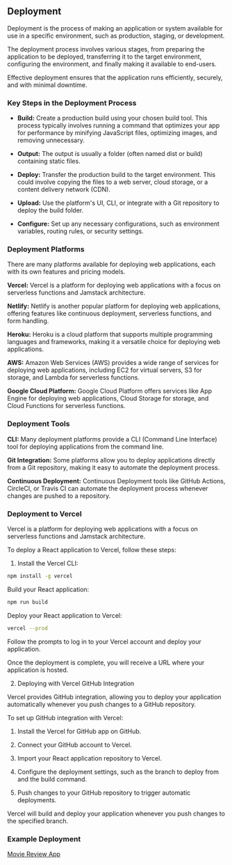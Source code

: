 ## Deployment

Deployment is the process of making an application or system available for use in a specific environment, 
such as production, staging, or development. 

The deployment process involves various stages, from preparing the application to be deployed, 
transferring it to the target environment, configuring the environment, 
and finally making it available to end-users. 

Effective deployment ensures that the application runs efficiently, securely, and with minimal downtime.

### Key Steps in the Deployment Process

- **Build:** Create a production build using your chosen build tool. 
This process typically involves running a command that optimizes your app for performance by minifying 
JavaScript files, optimizing images, and removing unnecessary.

- **Output:** The output is usually a folder (often named dist or build) containing static files.

- **Deploy:** Transfer the production build to the target environment.
This could involve copying the files to a web server, cloud storage, or a content delivery network (CDN).

- **Upload:** Use the platform's UI, CLI, or integrate with a Git repository to deploy the build folder.

- **Configure:** Set up any necessary configurations, such as environment variables, routing rules, or security settings.

### Deployment Platforms

There are many platforms available for deploying web applications, each with its own features and pricing models.

**Vercel:** Vercel is a platform for deploying web applications with a focus on serverless functions and Jamstack architecture.

**Netlify:** Netlify is another popular platform for deploying web applications, offering features like continuous deployment, serverless functions, and form handling.

**Heroku:** Heroku is a cloud platform that supports multiple programming languages and frameworks, making it a versatile choice for deploying web applications.

**AWS:** Amazon Web Services (AWS) provides a wide range of services for deploying web applications, including EC2 for virtual servers, S3 for storage, and Lambda for serverless functions.

**Google Cloud Platform:** Google Cloud Platform offers services like App Engine for deploying web applications, Cloud Storage for storage, and Cloud Functions for serverless functions.

### Deployment Tools

**CLI:** Many deployment platforms provide a CLI (Command Line Interface) tool for deploying applications from the command line.

**Git Integration:** Some platforms allow you to deploy applications directly from a Git repository, making it easy to automate the deployment process.

**Continuous Deployment:** Continuous Deployment tools like GitHub Actions, CircleCI, or Travis CI can automate the deployment process whenever changes are pushed to a repository.

### Deployment to Vercel

Vercel is a platform for deploying web applications with a focus on serverless functions and Jamstack architecture.

To deploy a React application to Vercel, follow these steps:

1. Install the Vercel CLI:

```bash 
npm install -g vercel
```

Build your React application:

```bash
npm run build
```

Deploy your React application to Vercel:

```bash
vercel --prod
```

Follow the prompts to log in to your Vercel account and deploy your application.

Once the deployment is complete, you will receive a URL where your application is hosted.

2. Deploying with Vercel GitHub Integration

Vercel provides GitHub integration, allowing you to deploy your application automatically whenever you push changes to a GitHub repository.

To set up GitHub integration with Vercel:

1. Install the Vercel for GitHub app on GitHub.

2. Connect your GitHub account to Vercel.

3. Import your React application repository to Vercel.

4. Configure the deployment settings, such as the branch to deploy from and the build command.

5. Push changes to your GitHub repository to trigger automatic deployments.

Vercel will build and deploy your application whenever you push changes to the specified branch.

### Example Deployment

[Movie Review App](https://vercel-react-deploy.vercel.app/)

